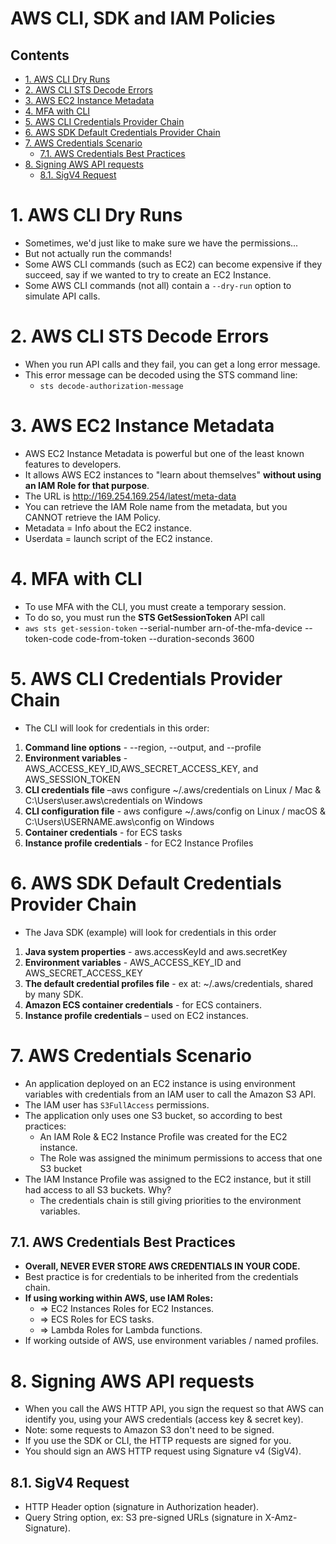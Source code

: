# AWS CLI, SDK and IAM Policies<!-- omit in toc -->

## Contents <!-- omit in toc -->

- [1. AWS CLI Dry Runs](#1-aws-cli-dry-runs)
- [2. AWS CLI STS Decode Errors](#2-aws-cli-sts-decode-errors)
- [3. AWS EC2 Instance Metadata](#3-aws-ec2-instance-metadata)
- [4. MFA with CLI](#4-mfa-with-cli)
- [5. AWS CLI Credentials Provider Chain](#5-aws-cli-credentials-provider-chain)
- [6. AWS SDK Default Credentials Provider Chain](#6-aws-sdk-default-credentials-provider-chain)
- [7. AWS Credentials Scenario](#7-aws-credentials-scenario)
  - [7.1. AWS Credentials Best Practices](#71-aws-credentials-best-practices)
- [8. Signing AWS API requests](#8-signing-aws-api-requests)
  - [8.1. SigV4 Request](#81-sigv4-request)

# 1. AWS CLI Dry Runs

- Sometimes, we'd just like to make sure we have the permissions...
- But not actually run the commands!
- Some AWS CLI commands (such as EC2) can become expensive if they succeed, say if we wanted to try to create an EC2 Instance.
- Some AWS CLI commands (not all) contain a `--dry-run` option to simulate API calls.

# 2. AWS CLI STS Decode Errors

- When you run API calls and they fail, you can get a long error message.
- This error message can be decoded using the STS command line:
  - `sts decode-authorization-message`

# 3. AWS EC2 Instance Metadata

- AWS EC2 Instance Metadata is powerful but one of the least known features to developers.
- It allows AWS EC2 instances to "learn about themselves" **without using an IAM Role for that purpose**.
- The URL is http://169.254.169.254/latest/meta-data
- You can retrieve the IAM Role name from the metadata, but you CANNOT retrieve the IAM Policy.
- Metadata = Info about the EC2 instance.
- Userdata = launch script of the EC2 instance.

# 4. MFA with CLI

- To use MFA with the CLI, you must create a temporary session.
- To do so, you must run the **STS GetSessionToken** API call
- `aws sts get-session-token` --serial-number arn-of-the-mfa-device --token-code code-from-token --duration-seconds 3600

# 5. AWS CLI Credentials Provider Chain

- The CLI will look for credentials in this order:

1. **Command line options** - --region, --output, and --profile
2. **Environment variables** - AWS_ACCESS_KEY_ID,AWS_SECRET_ACCESS_KEY, and AWS_SESSION_TOKEN
3. **CLI credentials file** –aws configure ~/.aws/credentials on Linux / Mac & C:\Users\user\.aws\credentials on Windows
4. **CLI configuration file** - aws configure ~/.aws/config on Linux / macOS & C:\Users\USERNAME\.aws\config on Windows
5. **Container credentials** - for ECS tasks
6. **Instance profile credentials** - for EC2 Instance Profiles

# 6. AWS SDK Default Credentials Provider Chain

- The Java SDK (example) will look for credentials in this order

1. **Java system properties** - aws.accessKeyId and aws.secretKey
2. **Environment variables** - AWS_ACCESS_KEY_ID and AWS_SECRET_ACCESS_KEY
3. **The default credential profiles file** - ex at: ~/.aws/credentials, shared by many SDK.
4. **Amazon ECS container credentials** - for ECS containers.
5. **Instance profile credentials** – used on EC2 instances.

# 7. AWS Credentials Scenario

- An application deployed on an EC2 instance is using environment variables with credentials from an IAM user to call the Amazon S3 API.
- The IAM user has `S3FullAccess` permissions.
- The application only uses one S3 bucket, so according to best practices:
  - An IAM Role & EC2 Instance Profile was created for the EC2 instance.
  - The Role was assigned the minimum permissions to access that one S3 bucket
- The IAM Instance Profile was assigned to the EC2 instance, but it still had access to all S3 buckets. Why?
  - The credentials chain is still giving priorities to the environment variables.

## 7.1. AWS Credentials Best Practices

- **Overall, NEVER EVER STORE AWS CREDENTIALS IN YOUR CODE.**
- Best practice is for credentials to be inherited from the credentials chain.
- **If using working within AWS, use IAM Roles:**
  - => EC2 Instances Roles for EC2 Instances.
  - => ECS Roles for ECS tasks.
  - => Lambda Roles for Lambda functions.
- If working outside of AWS, use environment variables / named profiles.

# 8. Signing AWS API requests

- When you call the AWS HTTP API, you sign the request so that AWS can identify you, using your AWS credentials (access key & secret key).
- Note: some requests to Amazon S3 don't need to be signed.
- If you use the SDK or CLI, the HTTP requests are signed for you.
- You should sign an AWS HTTP request using Signature v4 (SigV4).

## 8.1. SigV4 Request

- HTTP Header option (signature in Authorization header).
- Query String option, ex: S3 pre-signed URLs (signature in X-Amz-Signature).

